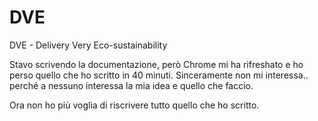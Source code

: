 # DVE
DVE - Delivery Very Eco-sustainability

Stavo scrivendo la documentazione, però Chrome mi ha rifreshato e ho perso quello che ho scritto in 40 minuti.
Sinceramente non mi interessa.. perché a nessuno interessa la mia idea e quello che faccio.

Ora non ho più voglia di riscrivere tutto quello che ho scritto.
